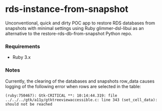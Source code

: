 # rds-instance-from-snapshot
Unconventional, quick and dirty POC app to restore RDS databases from snapshots with minimal settings using Ruby glimmer-dsl-libui as an alternative to the restore-rds-db-from-snapshot Python repo.

### Requirements ###

- Ruby 3.x 

### Notes ###
Currently, the clearing of the databases and snapshots row_data causes logging of the following error when rows are selected in the table:
```
(ruby:750467): Gtk-CRITICAL **: 10:14:44.319: file ../../../gtk/a11y/gtktreeviewaccessible.c: line 343 (set_cell_data): should not be reached
```
